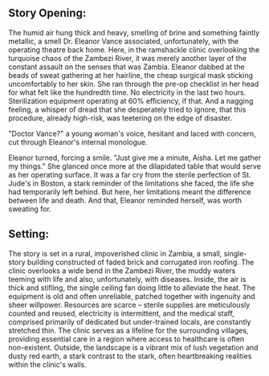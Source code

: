 ## Story Opening:

The humid air hung thick and heavy, smelling of brine and something faintly metallic, a smell Dr. Eleanor Vance associated, unfortunately, with the operating theatre back home. Here, in the ramshackle clinic overlooking the turquoise chaos of the Zambezi River, it was merely another layer of the constant assault on the senses that was Zambia. Eleanor dabbed at the beads of sweat gathering at her hairline, the cheap surgical mask sticking uncomfortably to her skin. She ran through the pre-op checklist in her head for what felt like the hundredth time. No electricity in the last two hours. Sterilization equipment operating at 60% efficiency, if that. And a nagging feeling, a whisper of dread that she desperately tried to ignore, that this procedure, already high-risk, was teetering on the edge of disaster.

"Doctor Vance?" a young woman's voice, hesitant and laced with concern, cut through Eleanor's internal monologue.

Eleanor turned, forcing a smile. "Just give me a minute, Aisha. Let me gather my things." She glanced once more at the dilapidated table that would serve as her operating surface. It was a far cry from the sterile perfection of St. Jude's in Boston, a stark reminder of the limitations she faced, the life she had temporarily left behind. But here, her limitations meant the difference between life and death. And that, Eleanor reminded herself, was worth sweating for.

## Setting:

The story is set in a rural, impoverished clinic in Zambia, a small, single-story building constructed of faded brick and corrugated iron roofing. The clinic overlooks a wide bend in the Zambezi River, the muddy waters teeming with life and also, unfortunately, with diseases. Inside, the air is thick and stifling, the single ceiling fan doing little to alleviate the heat. The equipment is old and often unreliable, patched together with ingenuity and sheer willpower. Resources are scarce – sterile supplies are meticulously counted and reused, electricity is intermittent, and the medical staff, comprised primarily of dedicated but under-trained locals, are constantly stretched thin. The clinic serves as a lifeline for the surrounding villages, providing essential care in a region where access to healthcare is often non-existent. Outside, the landscape is a vibrant mix of lush vegetation and dusty red earth, a stark contrast to the stark, often heartbreaking realities within the clinic's walls.
